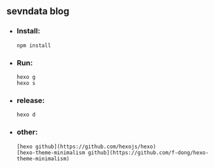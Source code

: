 ## sevndata blog

- ### Install:

    ```
    npm install
    ```
- ### Run:

    ```
    hexo g
    hexo s
    ```
- ### release:

    ```
    hexo d
    ```

- ### other:

    ```
    [hexo github](https://github.com/hexojs/hexo)
    [hexo-theme-minimalism github](https://github.com/f-dong/hexo-theme-minimalism)
    ```